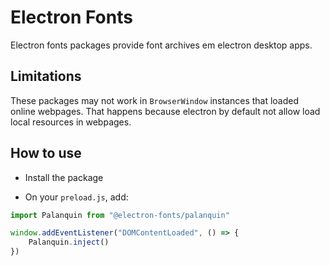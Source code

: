 # Electron Fonts

Electron fonts packages provide font archives em electron desktop apps.

## Limitations

These packages may not work in `BrowserWindow` instances that loaded online webpages. That happens because electron by default not allow load local resources in webpages.

## How to use

* Install the package

* On your `preload.js`, add:

```ts
import Palanquin from "@electron-fonts/palanquin"

window.addEventListener("DOMContentLoaded", () => {
    Palanquin.inject()
})
```